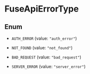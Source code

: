 

# FuseApiErrorType

## Enum


* `AUTH_ERROR` (value: `"auth_error"`)

* `NOT_FOUND` (value: `"not_found"`)

* `BAD_REQUEST` (value: `"bad_request"`)

* `SERVER_ERROR` (value: `"server_error"`)




